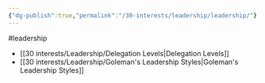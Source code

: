 ```yaml
---
{"dg-publish":true,"permalink":"/30-interests/leadership/leadership/"}
---
```


#leadership

- [[30 interests/Leadership/Delegation Levels|Delegation Levels]]
- [[30 interests/Leadership/Goleman's Leadership Styles|Goleman's Leadership Styles]]
